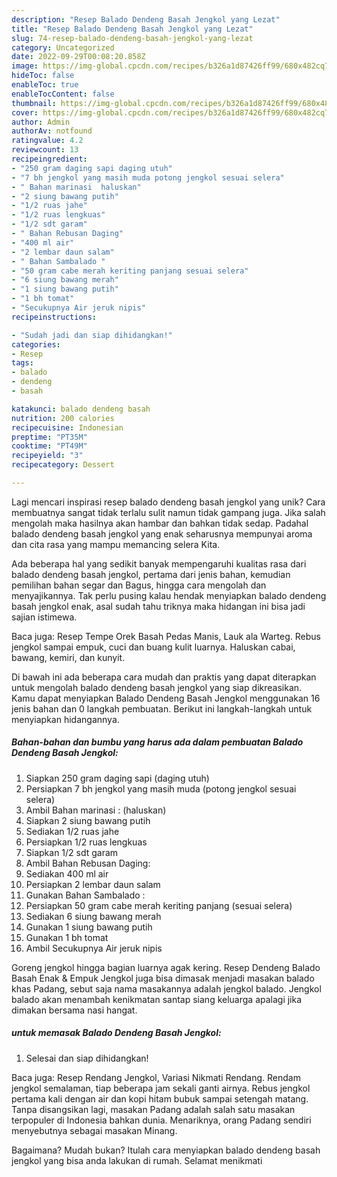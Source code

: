 ```yaml
---
description: "Resep Balado Dendeng Basah Jengkol yang Lezat"
title: "Resep Balado Dendeng Basah Jengkol yang Lezat"
slug: 74-resep-balado-dendeng-basah-jengkol-yang-lezat
category: Uncategorized
date: 2022-09-29T00:08:20.858Z
image: https://img-global.cpcdn.com/recipes/b326a1d87426ff99/680x482cq70/balado-dendeng-basah-jengkol-foto-resep-utama.jpg
hideToc: false
enableToc: true
enableTocContent: false
thumbnail: https://img-global.cpcdn.com/recipes/b326a1d87426ff99/680x482cq70/balado-dendeng-basah-jengkol-foto-resep-utama.jpg
cover: https://img-global.cpcdn.com/recipes/b326a1d87426ff99/680x482cq70/balado-dendeng-basah-jengkol-foto-resep-utama.jpg
author: Admin
authorAv: notfound
ratingvalue: 4.2
reviewcount: 13
recipeingredient:
- "250 gram daging sapi daging utuh"
- "7 bh jengkol yang masih muda potong jengkol sesuai selera"
- " Bahan marinasi  haluskan"
- "2 siung bawang putih"
- "1/2 ruas jahe"
- "1/2 ruas lengkuas"
- "1/2 sdt garam"
- " Bahan Rebusan Daging"
- "400 ml air"
- "2 lembar daun salam"
- " Bahan Sambalado "
- "50 gram cabe merah keriting panjang sesuai selera"
- "6 siung bawang merah"
- "1 siung bawang putih"
- "1 bh tomat"
- "Secukupnya Air jeruk nipis"
recipeinstructions:

- "Sudah jadi dan siap dihidangkan!"
categories:
- Resep
tags:
- balado
- dendeng
- basah

katakunci: balado dendeng basah 
nutrition: 200 calories
recipecuisine: Indonesian
preptime: "PT35M"
cooktime: "PT49M"
recipeyield: "3"
recipecategory: Dessert

---
```





Lagi mencari inspirasi resep balado dendeng basah jengkol yang unik? Cara membuatnya sangat tidak terlalu sulit namun tidak gampang juga. Jika salah mengolah maka hasilnya akan hambar dan bahkan tidak sedap. Padahal balado dendeng basah jengkol yang enak seharusnya mempunyai aroma dan cita rasa yang mampu memancing selera Kita.





Ada beberapa hal yang sedikit banyak mempengaruhi kualitas rasa dari balado dendeng basah jengkol, pertama dari jenis bahan, kemudian pemilihan bahan segar dan Bagus, hingga cara mengolah dan menyajikannya. Tak perlu pusing kalau hendak menyiapkan balado dendeng basah jengkol enak,      asal sudah tahu triknya maka hidangan ini bisa jadi sajian istimewa.














Baca juga: Resep Tempe Orek Basah Pedas Manis, Lauk ala Warteg. Rebus jengkol sampai empuk, cuci dan buang kulit luarnya. Haluskan cabai, bawang, kemiri, dan kunyit.






Di bawah ini ada beberapa cara mudah dan praktis yang dapat diterapkan untuk mengolah balado dendeng basah jengkol yang siap dikreasikan. Kamu dapat menyiapkan Balado Dendeng Basah Jengkol menggunakan 16 jenis bahan dan 0 langkah pembuatan. Berikut ini langkah-langkah untuk menyiapkan hidangannya.

<!--inarticleads1-->

##### Bahan-bahan dan bumbu yang harus ada dalam pembuatan Balado Dendeng Basah Jengkol:

1. Siapkan 250 gram daging sapi (daging utuh)
1. Persiapkan 7 bh jengkol yang masih muda (potong jengkol sesuai selera)
1. Ambil  Bahan marinasi : (haluskan)
1. Siapkan 2 siung bawang putih
1. Sediakan 1/2 ruas jahe
1. Persiapkan 1/2 ruas lengkuas
1. Siapkan 1/2 sdt garam
1. Ambil  Bahan Rebusan Daging:
1. Sediakan 400 ml air
1. Persiapkan 2 lembar daun salam
1. Gunakan  Bahan Sambalado :
1. Persiapkan 50 gram cabe merah keriting panjang (sesuai selera)
1. Sediakan 6 siung bawang merah
1. Gunakan 1 siung bawang putih
1. Gunakan 1 bh tomat
1. Ambil Secukupnya Air jeruk nipis


Goreng jengkol hingga bagian luarnya agak kering. Resep Dendeng Balado Basah Enak &amp; Empuk Jengkol juga bisa dimasak menjadi masakan balado khas Padang, sebut saja nama masakannya adalah jengkol balado. Jengkol balado akan menambah kenikmatan santap siang keluarga apalagi jika dimakan bersama nasi hangat. 

<!--inarticleads2-->

#####  untuk memasak Balado Dendeng Basah Jengkol:


1. Selesai dan siap dihidangkan!

Baca juga: Resep Rendang Jengkol, Variasi Nikmati Rendang. Rendam jengkol semalaman, tiap beberapa jam sekali ganti airnya. Rebus jengkol pertama kali dengan air dan kopi hitam bubuk sampai setengah matang. Tanpa disangsikan lagi, masakan Padang adalah salah satu masakan terpopuler di Indonesia bahkan dunia. Menariknya, orang Padang sendiri menyebutnya sebagai masakan Minang. 

Bagaimana? Mudah bukan? Itulah cara menyiapkan balado dendeng basah jengkol yang bisa anda lakukan di rumah. Selamat menikmati
